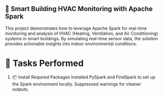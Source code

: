 
## 🚀 Smart Building HVAC Monitoring with Apache Spark

This project demonstrates how to leverage Apache Spark for real-time monitoring and analysis of HVAC (Heating, Ventilation, and Air Conditioning) systems in smart buildings. By simulating real-time sensor data, the solution provides actionable insights into indoor environmental conditions.

# 📝 Tasks Performed

1. 📦 Install Required Packages
Installed PySpark and FindSpark to set up the Spark environment locally.
Suppressed warnings for cleaner outputs.
